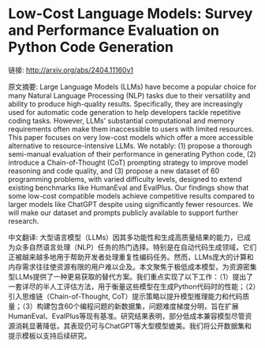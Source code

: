 # Low-Cost Language Models: Survey and Performance Evaluation on Python Code Generation

链接: http://arxiv.org/abs/2404.11160v1

原文摘要:
Large Language Models (LLMs) have become a popular choice for many Natural
Language Processing (NLP) tasks due to their versatility and ability to produce
high-quality results. Specifically, they are increasingly used for automatic
code generation to help developers tackle repetitive coding tasks. However,
LLMs' substantial computational and memory requirements often make them
inaccessible to users with limited resources. This paper focuses on very
low-cost models which offer a more accessible alternative to resource-intensive
LLMs. We notably: (1) propose a thorough semi-manual evaluation of their
performance in generating Python code, (2) introduce a Chain-of-Thought (CoT)
prompting strategy to improve model reasoning and code quality, and (3) propose
a new dataset of 60 programming problems, with varied difficulty levels,
designed to extend existing benchmarks like HumanEval and EvalPlus. Our
findings show that some low-cost compatible models achieve competitive results
compared to larger models like ChatGPT despite using significantly fewer
resources. We will make our dataset and prompts publicly available to support
further research.

中文翻译:
大型语言模型（LLMs）因其多功能性和生成高质量结果的能力，已成为众多自然语言处理（NLP）任务的热门选择。特别是在自动代码生成领域，它们正被越来越多地用于帮助开发者处理重复性编码任务。然而，LLMs庞大的计算和内存需求往往使资源有限的用户难以企及。本文聚焦于极低成本模型，为资源密集型LLMs提供了一种更易获取的替代方案。我们重点实现了以下工作：（1）提出了一套详尽的半人工评估方法，用于衡量这些模型在生成Python代码时的性能；（2）引入思维链（Chain-of-Thought, CoT）提示策略以提升模型推理能力和代码质量；（3）构建包含60个编程问题的新数据集，问题难度梯度分明，旨在扩展HumanEval、EvalPlus等现有基准。研究结果表明，部分低成本兼容模型尽管资源消耗显著降低，其表现仍可与ChatGPT等大型模型媲美。我们将公开数据集和提示模板以支持后续研究。  


